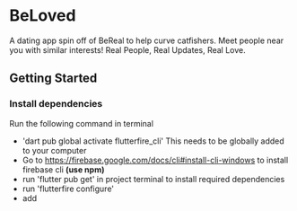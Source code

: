 # BeLoved
A dating app spin off of BeReal to help curve catfishers. Meet people near you with similar interests! Real People, Real Updates, Real Love.


## Getting Started

### Install dependencies

Run the following command in terminal
- 'dart pub global activate flutterfire_cli'
This needs to be globally added to your computer
- Go to https://firebase.google.com/docs/cli#install-cli-windows to install firebase cli **(use npm)**
- run 'flutter pub get' in project terminal to install required dependencies
- run 'flutterfire configure'
- add 